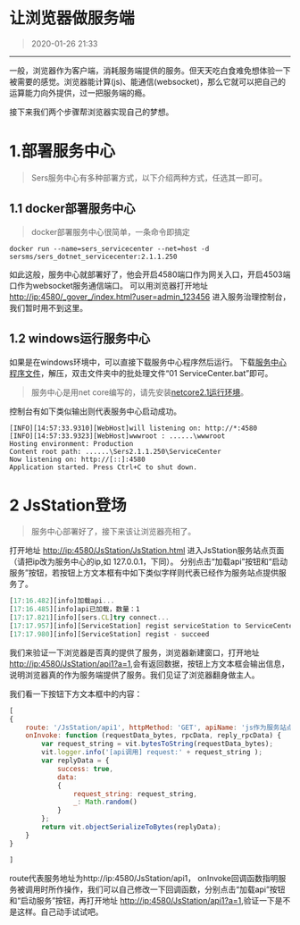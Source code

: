 # 让浏览器做服务端
>2020-01-26 21:33

------------


  一般，浏览器作为客户端，消耗服务端提供的服务。但天天吃白食难免想体验一下被需要的感觉。浏览器能计算(js)、能通信(websocket)，那么它就可以把自己的运算能力向外提供，过一把服务端的瘾。

接下来我们两个步骤帮浏览器实现自己的梦想。


# 1.部署服务中心
>Sers服务中心有多种部署方式，以下介绍两种方式，任选其一即可。

## 1.1 docker部署服务中心
>docker部署服务中心很简单，一条命令即搞定

```shell
docker run --name=sers_servicecenter --net=host -d sersms/sers_dotnet_servicecenter:2.1.1.250
```

如此这般，服务中心就部署好了，他会开启4580端口作为网关入口，开启4503端口作为websocket服务通信端口。
可以用浏览器打开地址 <http://ip:4580/_gover_/index.html?user=admin_123456> 进入服务治理控制台，我们暂时用不到这里。


## 1.2 windows运行服务中心
如果是在windows环境中，可以直接下载服务中心程序然后运行。
下载[服务中心程序文件](https://sersms.github.io/file/Sers/Sers2.1.1.250/SersPublish2.1.1.250.zip)，解压，双击文件夹中的批处理文件“01 ServiceCenter.bat”即可。
>服务中心是用net core编写的，请先安装[netcore2.1运行环境](https://sersms.github.io/?md/解析Sers微服务/0.1windows安装netcore2.1运行环境.md)。

控制台有如下类似输出则代表服务中心启动成功。
```
[INFO][14:57:33.9310][WebHost]will listening on: http://*:4580
[INFO][14:57:33.9323][WebHost]wwwroot : ......\wwwroot
Hosting environment: Production
Content root path: ......\Sers2.1.1.250\ServiceCenter
Now listening on: http://[::]:4580
Application started. Press Ctrl+C to shut down.
```


# 2 JsStation登场
>服务中心部署好了，接下来该让浏览器亮相了。

打开地址 <http://ip:4580/JsStation/JsStation.html> 进入JsStation服务站点页面（请把ip改为服务中心的ip,如 127.0.0.1，下同）。
分别点击“加载api”按钮和“启动服务”按钮，若按钮上方文本框有中如下类似字样则代表已经作为服务站点提供服务了。

```javascript
[17:16.482][info]加载api...
[17:16.485][info]api已加载，数量：1
[17:17.821][info][sers.CL]try connect...
[17:17.957][info][ServiceStation] regist serviceStation to ServiceCenter...
[17:17.980][info][ServiceStation] regist - succeed
```
 我们来验证一下浏览器是否真的提供了服务，浏览器新建窗口，打开地址 <http://ip:4580/JsStation/api1?a=1>,会有返回数据，按钮上方文本框会输出信息，说明浏览器真的作为服务端提供了服务。我们见证了浏览器翻身做主人。
 
我们看一下按钮下方文本框中的内容：
```javascript
[
{
    route: '/JsStation/api1', httpMethod: 'GET', apiName: 'js作为服务站点',
    onInvoke: function (requestData_bytes, rpcData, reply_rpcData) {
        var request_string = vit.bytesToString(requestData_bytes);
        vit.logger.info('[api调用] request:' + request_string );
        var replyData = {
            success: true,
            data:
            {
                request_string: request_string,
                _: Math.random()
            }
        };
        return vit.objectSerializeToBytes(replyData);
    }
}

]

```
route代表服务地址为http://ip:4580/JsStation/api1， onInvoke回调函数指明服务被调用时所作操作，我们可以自己修改一下回调函数，分别点击“加载api”按钮和“启动服务”按钮，再打开地址 <http://ip:4580/JsStation/api1?a=1>,验证一下是不是这样。自己动手试试吧。




